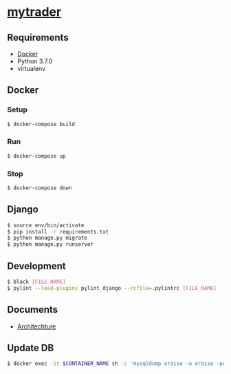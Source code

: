 # [mytrader](https://mytrader-279617.appspot.com/bitbank/)

## Requirements
* [Docker](https://www.docker.com/)
* Python 3.7.0
* virtualenv

## Docker
### Setup
```sh
$ docker-compose build
```

### Run
```sh
$ docker-compose up
```

### Stop
```sh
$ docker-compose down
```

## Django
```sh
$ source env/bin/activate
$ pip install -r requirements.txt
$ python manage.py migrate
$ python manage.py runserver
```

## Development
```sh
$ black [FILE_NAME]
$ pylint --load-plugins pylint_django --rcfile=.pylintrc [FILE_NAME]
```

## Documents
* [Architechture](https://docs.google.com/presentation/d/1YMLNzz-PrKDV_IeKXlmBPZj72ZlB2rwqpRv3hZfhZWI/edit?usp=sharing)

## Update DB
```sh
$ docker exec -it $CONTAINER_NAME sh -c 'mysqldump eraise -u eraise -peraise 2> /dev/null' > sql/init.sql
```
